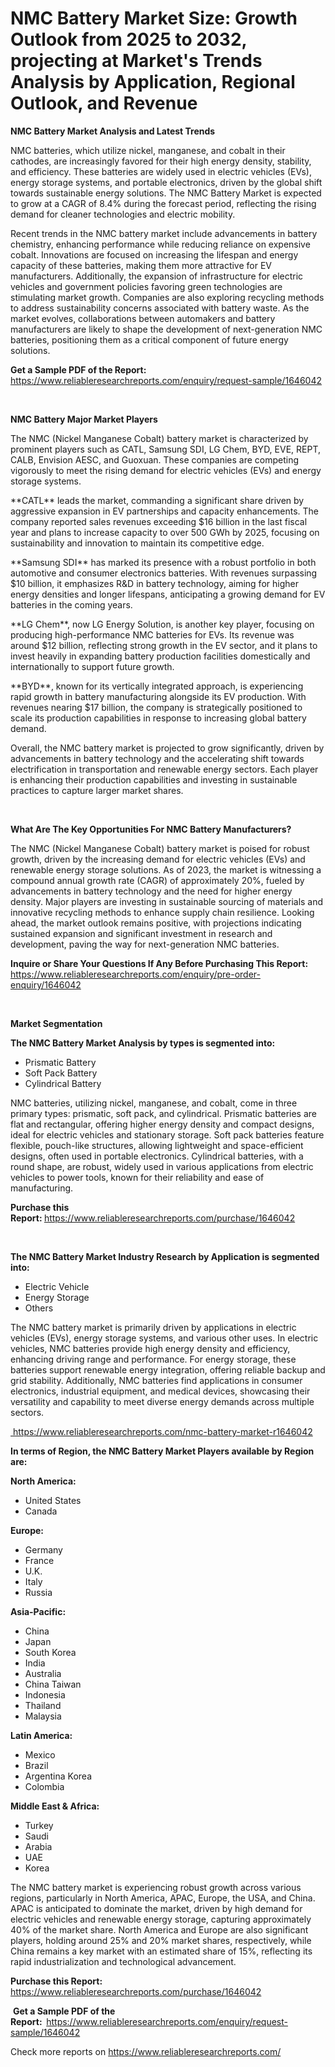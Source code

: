 <p><h1>NMC Battery Market Size: Growth Outlook from 2025 to 2032, projecting at Market's Trends Analysis by Application, Regional Outlook, and Revenue</h1></p><p><strong>NMC Battery Market Analysis and Latest Trends</strong></p>
<p><p>NMC batteries, which utilize nickel, manganese, and cobalt in their cathodes, are increasingly favored for their high energy density, stability, and efficiency. These batteries are widely used in electric vehicles (EVs), energy storage systems, and portable electronics, driven by the global shift towards sustainable energy solutions. The NMC Battery Market is expected to grow at a CAGR of 8.4% during the forecast period, reflecting the rising demand for cleaner technologies and electric mobility.</p><p>Recent trends in the NMC battery market include advancements in battery chemistry, enhancing performance while reducing reliance on expensive cobalt. Innovations are focused on increasing the lifespan and energy capacity of these batteries, making them more attractive for EV manufacturers. Additionally, the expansion of infrastructure for electric vehicles and government policies favoring green technologies are stimulating market growth. Companies are also exploring recycling methods to address sustainability concerns associated with battery waste. As the market evolves, collaborations between automakers and battery manufacturers are likely to shape the development of next-generation NMC batteries, positioning them as a critical component of future energy solutions.</p></p>
<p><strong>Get a Sample PDF of the Report:&nbsp;</strong> <a href="https://www.reliableresearchreports.com/enquiry/request-sample/1646042?utm_campaign=2199&utm_medium=2&utm_source=Github&utm_content=ia&utm_term=11022025&utm_id=nmc-battery">https://www.reliableresearchreports.com/enquiry/request-sample/1646042</a></p>
<p>&nbsp;</p>
<p><strong>NMC Battery Major Market Players</strong></p>
<p><p>The NMC (Nickel Manganese Cobalt) battery market is characterized by prominent players such as CATL, Samsung SDI, LG Chem, BYD, EVE, REPT, CALB, Envision AESC, and Guoxuan. These companies are competing vigorously to meet the rising demand for electric vehicles (EVs) and energy storage systems.</p><p>**CATL** leads the market, commanding a significant share driven by aggressive expansion in EV partnerships and capacity enhancements. The company reported sales revenues exceeding $16 billion in the last fiscal year and plans to increase capacity to over 500 GWh by 2025, focusing on sustainability and innovation to maintain its competitive edge.</p><p>**Samsung SDI** has marked its presence with a robust portfolio in both automotive and consumer electronics batteries. With revenues surpassing $10 billion, it emphasizes R&D in battery technology, aiming for higher energy densities and longer lifespans, anticipating a growing demand for EV batteries in the coming years.</p><p>**LG Chem**, now LG Energy Solution, is another key player, focusing on producing high-performance NMC batteries for EVs. Its revenue was around $12 billion, reflecting strong growth in the EV sector, and it plans to invest heavily in expanding battery production facilities domestically and internationally to support future growth.</p><p>**BYD**, known for its vertically integrated approach, is experiencing rapid growth in battery manufacturing alongside its EV production. With revenues nearing $17 billion, the company is strategically positioned to scale its production capabilities in response to increasing global battery demand. </p><p>Overall, the NMC battery market is projected to grow significantly, driven by advancements in battery technology and the accelerating shift towards electrification in transportation and renewable energy sectors. Each player is enhancing their production capabilities and investing in sustainable practices to capture larger market shares.</p></p>
<p>&nbsp;</p>
<p><strong>What Are The Key Opportunities For NMC Battery Manufacturers?</strong></p>
<p><p>The NMC (Nickel Manganese Cobalt) battery market is poised for robust growth, driven by the increasing demand for electric vehicles (EVs) and renewable energy storage solutions. As of 2023, the market is witnessing a compound annual growth rate (CAGR) of approximately 20%, fueled by advancements in battery technology and the need for higher energy density. Major players are investing in sustainable sourcing of materials and innovative recycling methods to enhance supply chain resilience. Looking ahead, the market outlook remains positive, with projections indicating sustained expansion and significant investment in research and development, paving the way for next-generation NMC batteries.</p></p>
<p><strong>Inquire or Share Your Questions If Any Before Purchasing This Report:</strong> <a href="https://www.reliableresearchreports.com/enquiry/pre-order-enquiry/1646042?utm_campaign=2199&utm_medium=2&utm_source=Github&utm_content=ia&utm_term=11022025&utm_id=nmc-battery">https://www.reliableresearchreports.com/enquiry/pre-order-enquiry/1646042</a></p>
<p>&nbsp;</p>
<p><strong>Market Segmentation</strong></p>
<p><strong>The NMC Battery Market Analysis by types is segmented into:</strong></p>
<p><ul><li>Prismatic Battery</li><li>Soft Pack Battery</li><li>Cylindrical Battery</li></ul></p>
<p><p>NMC batteries, utilizing nickel, manganese, and cobalt, come in three primary types: prismatic, soft pack, and cylindrical. Prismatic batteries are flat and rectangular, offering higher energy density and compact designs, ideal for electric vehicles and stationary storage. Soft pack batteries feature flexible, pouch-like structures, allowing lightweight and space-efficient designs, often used in portable electronics. Cylindrical batteries, with a round shape, are robust, widely used in various applications from electric vehicles to power tools, known for their reliability and ease of manufacturing.</p></p>
<p><strong>Purchase this Report:&nbsp;</strong><a href="https://www.reliableresearchreports.com/purchase/1646042?utm_campaign=2199&utm_medium=2&utm_source=Github&utm_content=ia&utm_term=11022025&utm_id=nmc-battery">https://www.reliableresearchreports.com/purchase/1646042</a></p>
<p>&nbsp;</p>
<p><strong>The NMC Battery Market Industry Research by Application is segmented into:</strong></p>
<p><ul><li>Electric Vehicle</li><li>Energy Storage</li><li>Others</li></ul></p>
<p><p>The NMC battery market is primarily driven by applications in electric vehicles (EVs), energy storage systems, and various other uses. In electric vehicles, NMC batteries provide high energy density and efficiency, enhancing driving range and performance. For energy storage, these batteries support renewable energy integration, offering reliable backup and grid stability. Additionally, NMC batteries find applications in consumer electronics, industrial equipment, and medical devices, showcasing their versatility and capability to meet diverse energy demands across multiple sectors.</p></p>
<p><a href="https://www.reliableresearchreports.com/nmc-battery-market-r1646042?utm_campaign=2199&utm_medium=2&utm_source=Github&utm_content=ia&utm_term=11022025&utm_id=nmc-battery">&nbsp;https://www.reliableresearchreports.com/nmc-battery-market-r1646042</a></p>
<p><strong>In terms of Region, the NMC Battery Market Players available by Region are:</strong></p>
<p>
    <p> <strong> North America: </strong>
        <ul>
            <li>United States</li>
            <li>Canada</li>
        </ul>
        </p> 
    <p> <strong> Europe: </strong>
        <ul>
            <li>Germany</li>
            <li>France</li>
            <li>U.K.</li>
            <li>Italy</li>
            <li>Russia</li>
        </ul>
        </p> 
    <p> <strong> Asia-Pacific: </strong>
        <ul>
            <li>China</li>
            <li>Japan</li>
            <li>South Korea</li>
            <li>India</li>
            <li>Australia</li>
            <li>China Taiwan</li>
            <li>Indonesia</li>
            <li>Thailand</li>
            <li>Malaysia</li>
        </ul>
        </p> 
    <p> <strong> Latin America: </strong>
        <ul>
            <li>Mexico</li>
            <li>Brazil</li>
            <li>Argentina Korea</li>
            <li>Colombia</li>
        </ul>
        </p> 
    <p> <strong> Middle East & Africa: </strong>
        <ul>
            <li>Turkey</li>
            <li>Saudi</li>
            <li>Arabia</li>
            <li>UAE</li>
            <li>Korea</li>
        </ul>
    </p>
    </p>
<p><p>The NMC battery market is experiencing robust growth across various regions, particularly in North America, APAC, Europe, the USA, and China. APAC is anticipated to dominate the market, driven by high demand for electric vehicles and renewable energy storage, capturing approximately 40% of the market share. North America and Europe are also significant players, holding around 25% and 20% market shares, respectively, while China remains a key market with an estimated share of 15%, reflecting its rapid industrialization and technological advancement.</p></p>
<p><strong>Purchase this Report: </strong><a href="https://www.reliableresearchreports.com/purchase/1646042?utm_campaign=2199&utm_medium=2&utm_source=Github&utm_content=ia&utm_term=11022025&utm_id=nmc-battery">https://www.reliableresearchreports.com/purchase/1646042</a></p>
<p>&nbsp;<strong>Get a Sample PDF of the Report:&nbsp;&nbsp;</strong><a href="https://www.reliableresearchreports.com/enquiry/request-sample/1646042?utm_campaign=2199&utm_medium=2&utm_source=Github&utm_content=ia&utm_term=11022025&utm_id=nmc-battery">https://www.reliableresearchreports.com/enquiry/request-sample/1646042</a></p>
<p><strong></strong></p>
<p>Check more reports on <a href="https://www.reliableresearchreports.com/?utm_campaign=2199&utm_medium=2&utm_source=Github&utm_content=ia&utm_term=11022025&utm_id=nmc-battery">https://www.reliableresearchreports.com/</a></p>